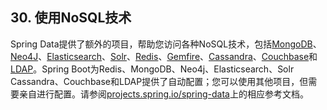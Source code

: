 ## 30. 使用NoSQL技术

Spring Data提供了额外的项目，帮助您访问各种NoSQL技术，包括[MongoDB](https://projects.spring.io/spring-data-mongodb/)、[Neo4J](https://projects.spring.io/spring-data-neo4j/)、[Elasticsearch](https://github.com/spring-projects/spring-data-elasticsearch/)、[Solr](https://projects.spring.io/spring-data-solr/)、[Redis](https://projects.spring.io/spring-data-redis/)、[Gemfire](https://projects.spring.io/spring-data-gemfire/)、[Cassandra](https://projects.spring.io/spring-data-cassandra/)、[Couchbase](https://projects.spring.io/spring-data-couchbase/)和[LDAP](https://projects.spring.io/spring-data-ldap/)。Spring Boot为Redis、MongoDB、Neo4j、Elasticsearch、Solr Cassandra、Couchbase和LDAP提供了自动配置；您可以使用其他项目，但需要亲自进行配置。请参阅[projects.spring.io/spring-data](https://projects.spring.io/spring-data)上的相应参考文档。



